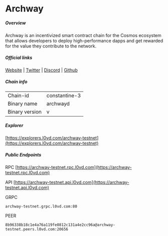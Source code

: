 # Archway


##### Overview
Archway is an incentivized smart contract chain for the Cosmos ecosystem that allows developers to deploy high-performance dapps and get rewarded for the value they contribute to the network.


##### Official links
[Website](https://archway.io/) | [Twitter](https://twitter.com/archwayhq) | [Discord](https://discord.gg/archwayhq) | [Github](https://github.com/archway-network)

##### Chain info

|  |  |
| ------ | ------ |
| Chain-id | constantine-3 |
| Binary name | archwayd |
| Binary version | v |

##### Explorer
[https://explorers.l0vd.com/archway-testnet](https://explorers.l0vd.com/archway-testnet)

##### Public Endpoints
RPC
[https://archway-testnet.rpc.l0vd.com](https://archway-testnet.rpc.l0vd.com)

API
[https://archway-testnet.api.l0vd.com](https://archway-testnet.api.l0vd.com)

GRPC
```
archway-testnet.grpc.l0vd.com:80
```

PEER
```
8b96338b18c1e4a76a119fe0812c131a4e2cc96a@archway-testnet.peers.l0vd.com:20656
```
